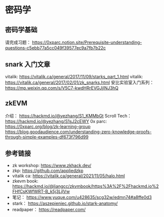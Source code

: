 # 密码学

## 密码学基础
请完成习题： https://0xparc.notion.site/Prerequisite-understanding-questions-c5ebb77a5cc049f39577ec9a7fb7b22c  

## snark 入门文章
vitalik: https://vitalik.ca/general/2017/11/09/starks_part_1.html
vitalik: https://vitalik.ca/general/2017/02/01/zk_snarks.html
安比实验室入门系列： https://mp.weixin.qq.com/s/V5C7-kwdHRrEVGJjINJ3hQ



## zkEVM
介绍： https://hackmd.io/@yezhang/S1_KMMbGt
Scroll Tech： https://hackmd.io/@yezhang/S1sJ2cEWY
0x parc: https://0xparc.org/blog/zk-learning-group
https://blog.goodaudience.com/understanding-zero-knowledge-proofs-through-simple-examples-df673f796d99  

## 参考链接
- zk workshop: https://www.zkhack.dev/  
- zkp: https://github.com/appliedzkp
- vitalik ca: https://vitalik.ca/general/2021/11/05/halo.html
- zkevm book: https://hackmd.io/@liangcc/zkvmbook/https%3A%2F%2Fhackmd.io%2FHfCsKWfWRT-B_k5j3LjIVw
- 笔记： https://www.yuque.com/u428635/scg32w/edmn74#a8ffe0d3
- stark： https://aszepieniec.github.io/stark-anatomy/
- readpaper： https://readpaper.com/
